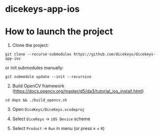 # dicekeys-app-ios

# How to launch the project

1. Clone the project:

`git clone --recurse-submodules https://github.com/dicekeys/dicekeys-app-ios` 

or init submodules manually:

`git submodule update --init --recursive`

2. Build OpenCV framework (https://docs.opencv.org/master/d5/da3/tutorial_ios_install.html)

`cd deps && ./build_opencv.sh`

3. Open `DiceKeys/DiceKeys.xcodeproj`

4. Select `DiceKeys` → `iOS Device` scheme

5. Select `Product` → `Run` in menu (or press `⌘` + `R`)
